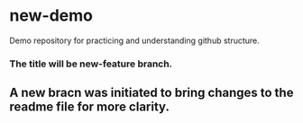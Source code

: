 # new-demo
Demo repository for practicing and understanding github structure.

### The title will be new-feature branch.

## A new bracn was initiated to bring changes to the readme file for more clarity.
